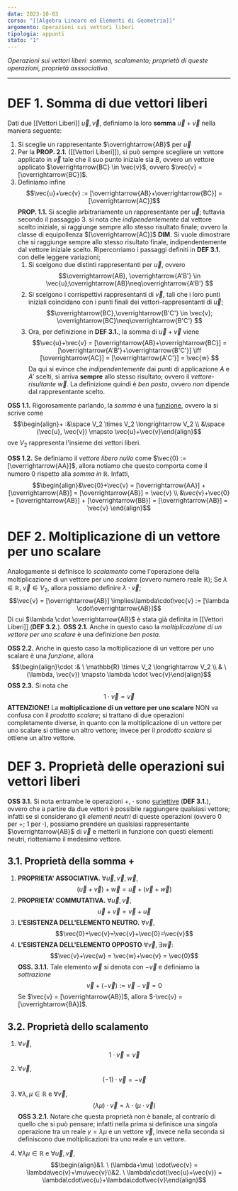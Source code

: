 ```yaml
---
data: 2023-10-03
corso: "[[Algebra Lineare ed Elementi di Geometria]]"
argomento: Operazioni sui vettori liberi
tipologia: appunti
stato: "1"
---
```

*Operazioni sui vettori liberi: somma, scalamento; proprietà di queste operazioni, proprietà asssociativa.*
- - -
# DEF 1. Somma di due vettori liberi
Dati due [[Vettori Liberi]] $\vec{u}, \vec{v}$, definiamo la loro **somma** $\vec{u}+\vec{v}$ nella maniera seguente:
1. Si sceglie un rappresentante $\overrightarrow{AB}$ per $\vec{u}$ 
2. Per la **PROP. 2.1.** ([[Vettori Liberi]]), si può sempre scegliere un vettore applicato in $\vec{v}$ tale che il suo punto iniziale sia $B$, ovvero un vettore applicato $\overrightarrow{BC} \in \vec{v}$, ovvero $\vec{v} = [\overrightarrow{BC}]$.
3. Definiamo infine $$\vec{u}+\vec{v} := [\overrightarrow{AB}+\overrightarrow{BC}] = [\overrightarrow{AC}]$$
**PROP. 1.1.** Si sceglie arbitrariamente un rappresentante per $\vec{u}$; tuttavia secondo il passaggio 3. si nota che *indipendentemente* dal vettore scelto iniziale, si raggiunge sempre allo stesso risultato finale; ovvero la classe di equipollenza $[\overrightarrow{AC}]$
	**DIM.** Si vuole dimostrare che si raggiunge sempre allo stesso risultato finale, indipendentemente dal vettore iniziale scelto.
	Ripercorriamo i passaggi definiti in **DEF 3.1.** con delle leggere variazioni;
	1. Si scelgono due distinti rappresentanti per $\vec{u}$, ovvero $$\overrightarrow{AB}, \overrightarrow{A'B'} \in \vec{u};\overrightarrow{AB}\neq\overrightarrow{A'B'} $$
	2. Si scelgono i corrispettivi rappresentanti di $\vec{v}$, tali che i loro punti iniziali coincidano con i punti finali dei vettori-rappresentanti di $\vec{u}$;$$\overrightarrow{BC},\overrightarrow{B'C'} \in \vec{v}; \overrightarrow{BC}\neq\overrightarrow{B'C'} $$
	3. Ora, per definizione in **DEF 3.1.**, la somma di $\vec{u}+\vec{v}$ viene $$\vec{u}+\vec{v} = [\overrightarrow{AB}+\overrightarrow{BC}] = [\overrightarrow{A'B'}+\overrightarrow{B'C'}] \iff [\overrightarrow{AC}] = [\overrightarrow{A'C'}] = \vec{w} $$Da qui si evince che *indipendentemente* dai punti di applicazione $A$ e $A'$ scelti, si arriva **sempre** allo stesso risultato; ovvero il *vettore-risultante* $\vec{w}$.
		La definizione quindi è *ben posta*, ovvero *non* dipende dal rappresentante scelto.

**OSS 1.1.** Rigorosamente parlando, la *somma* è una [funzione](Funzioni.md), ovvero la si scrive come $$\begin{align}+ :&\space V_2 \times V_2 \longrightarrow V_2 \\ &\space (\vec{u}, \vec{v}) \mapsto \vec{u}+\vec{v}\end{align}$$ove $V_2$ rappresenta l'insieme dei vettori liberi.

**OSS 1.2.** Se definiamo il *vettore libero nullo* come $\vec{0} := [\overrightarrow{AA}]$, allora notiamo che questo comporta come il numero $0$ rispetto alla *somma in $\mathbb{R}$*. Infatti, $$\begin{align}&\vec{0}+\vec{v} = [\overrightarrow{AA}] + [\overrightarrow{AB}] = [\overrightarrow{AB}] = \vec{v} \\ &\vec{v}+\vec{0} = [\overrightarrow{AB}] + [\overrightarrow{BB}] = [\overrightarrow{AB}] = \vec{v} \end{align}$$
# DEF 2. Moltiplicazione di un vettore per uno scalare
Analogamente si definisce lo *scalamento* come l'operazione della moltiplicazione di un vettore per uno *scalare* (ovvero numero reale $\mathbb{R}$);
Se $\lambda \in \mathbb{R}$, $\vec{v} \in V_2$, allora possiamo definire $\lambda \cdot \vec{v}$;$$\vec{v} = [\overrightarrow{AB}] \implies\lambda\cdot\vec{v} := [\lambda \cdot\overrightarrow{AB}]$$Di cui $\lambda \cdot \overrightarrow{AB}$ è stata già definita in [[Vettori Liberi]] (**DEF 3.2.**).
**OSS 2.1.** Anche in questo caso la *moltiplicazione di un vettore per uno scalare* è una definizione *ben posta*.

**OSS 2.2.** Anche in questo caso la moltiplicazione di un vettore per uno scalare è una *funzione*, allora $$\begin{align}\cdot :&  \ \mathbb{R} \times V_2 \longrightarrow V_2 \\ & \ (\lambda, \vec{v}) \mapsto \lambda \cdot \vec{v}\end{align}$$
**OSS 2.3.** Si nota che $$1\cdot\vec{v} = \vec{v} $$
**ATTENZIONE!** La **moltiplicazione di un vettore per uno scalare** NON va confusa con il *prodotto scalare*; si trattano di due operazioni completamente diverse, in quanto con la moltiplicazione di un vettore per uno scalare si ottiene un altro vettore; invece per il *prodotto scalare* si ottiene un altro vettore.
# DEF 3. Proprietà delle operazioni sui vettori liberi
**OSS 3.1.** Si nota entrambe le operazioni $+$, $\cdot$ sono [suriettive](Funzioni.md) (**DEF 3.1.**), ovvero che a partire da due vettori è possibile raggiungere qualsiasi vettore; infatti se si considerano gli *elementi neutri* di queste operazioni (ovvero $0$ per $+$; $1$ per $\cdot$), possiamo prendere un qualsiasi rappresentante $\overrightarrow{AB}$ di $\vec{v}$ e metterli in funzione con questi elementi neutri, riotteniamo il medesimo vettore.

## 3.1. Proprietà della somma $+$
1. **PROPRIETA' ASSOCIATIVA.** $\forall \vec{u}, \vec{v}, \vec{w}$, $$(\vec{u}+\vec{v})+\vec{w} = \vec{u}+(\vec{v}+\vec{w})$$
2. **PROPRIETA' COMMUTATIVA.** $\forall \vec{u}, \vec{v}$, $$\vec{u}+\vec{v} = \vec{v}+\vec{u}$$
3. **L'ESISTENZA DELL'ELEMENTO NEUTRO.** $\forall \vec{v}$, $$\vec{0}+\vec{v}=\vec{v}+\vec{0}=\vec{v}$$
4. **L'ESISTENZA DELL'ELEMENTO OPPOSTO** $\forall \vec{v}, \exists \vec{w}:$ $$\vec{v}+\vec{w} = \vec{w}+\vec{v} = \vec{0}$$
	**OSS. 3.1.1.** Tale elemento $\vec{w}$ si denota con $-\vec{v}$ e definiamo la *sottrazione* $$\vec{v}+(-\vec{v}) := \vec{v}-\vec{v} = 0$$
	Se $\vec{v} = [\overrightarrow{AB}]$, allora $-\vec{v} = [\overrightarrow{BA}]$.

## 3.2. Proprietà dello scalamento
1. $\forall \vec{v}$, $$1 \cdot \vec{v} = \vec{v}$$
2. $\forall \vec{v}$, $$(-1)\cdot\vec{v} = -\vec{v}$$
3. $\forall \lambda, \mu \in \mathbb{R}$ e $\forall \vec{v}$, $$(\lambda\mu)\cdot\vec{v} = \lambda\cdot(\mu\cdot\vec{v})$$
	**OSS 3.2.1.** Notare che questa proprietà non è banale, al contrario di quello che si può pensare; infatti nella prima si definisce una singola operazione tra un reale $\gamma = \lambda\mu$ e un vettore $\vec{v}$, invece nella seconda si definiscono due moltiplicazioni tra uno reale e un vettore.

4. $\forall \lambda\mu\in\mathbb{R}$ e $\forall\vec{u},\vec{v}$, $$\begin{align}&1. \ (\lambda+\mu) \cdot\vec{v} = \lambda\vec{v}+\mu\vec{v}\\&2. \ \lambda\cdot(\vec{u}+\vec{v}) = \lambda\cdot\vec{u}+\lambda\cdot\vec{v}\end{align}$$ 